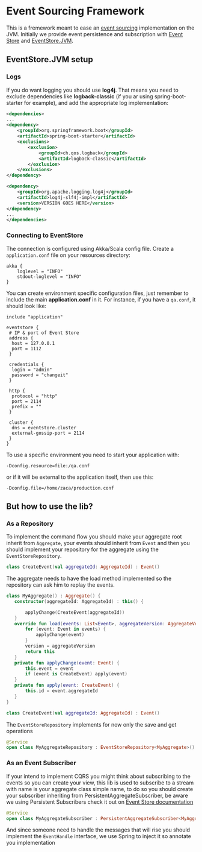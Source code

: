 # Event Sourcing Framework

This is a fremework meant to ease an [event sourcing](https://martinfowler.com/eaaDev/EventSourcing.html) implementation on the JVM.
Initially we provide event persistence and subscription with [Event Store](http://docs.geteventstore.com/) and [EventStore.JVM](https://github.com/EventStore/EventStore.JVM).

## EventStore.JVM setup

### Logs
If you do want logging you should use **log4j**. That means you need to exclude dependencies like **logback-classic** (if you ar using spring-boot-starter for example), and add the appropriate log implementation:
```xml
<dependencies>
...
<dependency>
    <groupId>org.springframework.boot</groupId>
    <artifactId>spring-boot-starter</artifactId>
    <exclusions>
        <exclusion>
            <groupId>ch.qos.logback</groupId>
            <artifactId>logback-classic</artifactId>
        </exclusion>
    </exclusions>
</dependency>

<dependency>
    <groupId>org.apache.logging.log4j</groupId>
    <artifactId>log4j-slf4j-impl</artifactId>
    <version>VERSION GOES HERE</version>
</dependency>
...
</dependencies>
```

### Connecting to EventStore
The connection is configured using Akka/Scala config file. Create a `application.conf` file on your resources directory:

```
akka {
    loglevel = "INFO"
    stdout-loglevel = "INFO"
}
```
 
 You can create environment specific configuration files, just remember to include the main **application.conf** in it. For 
 instance, if you have a `qa.conf`, it should look like:

```
include "application"

eventstore {
 # IP & port of Event Store
 address {
  host = 127.0.0.1
  port = 1112
 }

 credentials {
  login = "admin"
  password = "changeit"
 }

 http {
  protocol = "http"
  port = 2114
  prefix = ""
 }

 cluster {
  dns = eventstore.cluster
  external-gossip-port = 2114 
 }
}
```
To use a specific environment you need to start your application with: 
```script
-Dconfig.resource=file:/qa.conf
```
or if it will be external to the application itself, then use this:

```script
-Dconfig.file=/home/zaca/production.conf
```

## But how to use the lib?

### As a Repository

To implement the command flow you should make your aggregate root inherit from `Aggregate`, your events should inherit
 from `Event` and then you should implement your repository for the aggregate using the `EventStoreRepository`.
 
```kotlin
class CreateEvent(val aggregateId: AggregateId) : Event()
```
 
The aggregate needs to have the load method implemented so the repository can ask him to replay the events.
 ```kotlin
class MyAggregate() : Aggregate() {
    constructor(aggregateId: AggregateId) : this() {

        applyChange(CreateEvent(aggregateId))
    }
    override fun load(events: List<Event>, aggregateVersion: AggregateVersion): Aggregate {
        for (event: Event in events) {
            applyChange(event)
        }
        version = aggregateVersion
        return this
    }
    private fun applyChange(event: Event) {
        this.event = event
        if (event is CreateEvent) apply(event)
    }
    private fun apply(event: CreateEvent) {
        this.id = event.aggregateId
    }
}  
```
 
```kotlin
class CreateEvent(val aggregateId: AggregateId) : Event()
```

The `EventStoreRepository` implements for now only the save and get operations
```kotlin
@Service
open class MyAggregateRepository : EventStoreRepository<MyAggregate>()
 ```
 
 ### As an Event Subscriber
 
 If your intend to implement CQRS you might think about subscribing to the events so you can create 
 your view, this lib is used to subscribe to a stream with name is your aggregate class simple name, to do so you 
 should create your subscriber inheriting from PersistentAggregateSubscriber, be aware we using Persistent 
 Subscribers check it out on [Event Store documentation](http://docs.geteventstore.com/)
 
 ```kotlin
@Service
open class MyAggregateSubscriber : PersistentAggregateSubscriber<MyAggregate>()
 ```
 
 And since someone need to handle the messages that will rise you should implement the 
 `EventHandle` interface, we use Spring to inject it so annotate you implementation




